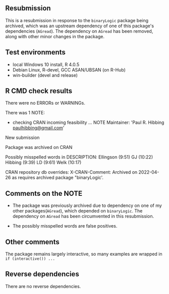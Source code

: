 ## Resubmission  
This is a resubmission in response to the `binaryLogic` package being archived,
which was an upstream dependency of one of this package's dependencies
(`AGread`). The dependency on `AGread` has been removed, along with other minor
changes in the package.


## Test environments  
* local Windows 10 install, R 4.0.5
* Debian Linux, R-devel, GCC ASAN/UBSAN (on R-Hub)
* win-builder (devel and release)


## R CMD check results  

There were no ERRORs or WARNINGs.

There was 1 NOTE:

* checking CRAN incoming feasibility ... NOTE
Maintainer: 'Paul R. Hibbing <paulhibbing@gmail.com>'

New submission

Package was archived on CRAN

Possibly misspelled words in DESCRIPTION:
  Ellingson (9:51)
  GJ (10:22)
  Hibbing (9:39)
  LD (9:61)
  Welk (10:17)

CRAN repository db overrides:
  X-CRAN-Comment: Archived on 2022-04-26 as requires archived package
    "binaryLogic'.


## Comments on the NOTE

- The package was previously archived due to dependency on one of my
  other packages(`AGread`), which depended on `binaryLogic`. The
  dependency on `AGread` has been circumvented in this resubmission.
  
- The possibly misspelled words are false positives.


## Other comments

The package remains largely interactive, so many examples are 
    wrapped in `if (interactive()) ...`


## Reverse dependencies

There are no reverse dependencies.
